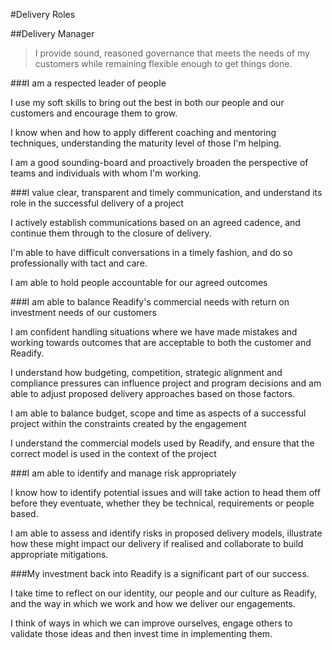 #Delivery Roles

##Delivery Manager

> I provide sound, reasoned governance that meets the needs of my customers while remaining flexible enough to get things done.

###I am a respected leader of people

I use my soft skills to bring out the best in both our people and our customers and encourage them to grow.

I know when and how to apply different coaching and mentoring techniques, understanding the maturity level of those I'm helping.

I am a good sounding-board and proactively broaden the perspective of teams and individuals with whom I'm working.

###I value clear, transparent and timely communication, and understand its role in the successful delivery of a project

I actively establish communications based on an agreed cadence, and continue them through to the closure of delivery.

I'm able to have difficult conversations in a timely fashion, and do so professionally with tact and care.

I am able to hold people accountable for our agreed outcomes

###I am able to balance Readify's commercial needs with return on investment needs of our customers

I am confident handling situations where we have made mistakes and working towards outcomes that are acceptable to both the customer and Readify.

I understand how budgeting, competition, strategic alignment and compliance pressures can influence project and program decisions and am able to adjust proposed delivery approaches based on those factors.

I am able to balance budget, scope and time as aspects of a successful project within the constraints created by the engagement

I understand the commercial models used by Readify, and ensure that the correct model is used in the context of the project

###I am able to identify and manage risk appropriately 

I know how to identify potential issues and will take action to head them off before they eventuate, whether they be technical, requirements or people based.

I am able to assess and identify risks in proposed delivery models, illustrate how these might impact our delivery if realised and collaborate to build appropriate mitigations.


###My investment back into Readify is a significant part of our success.

I take time to reflect on our identity, our people and our culture as Readify, and the way in which we work and how we deliver our engagements. 

I think of ways in which we can improve ourselves, engage others to validate those ideas and then invest time in implementing them.
